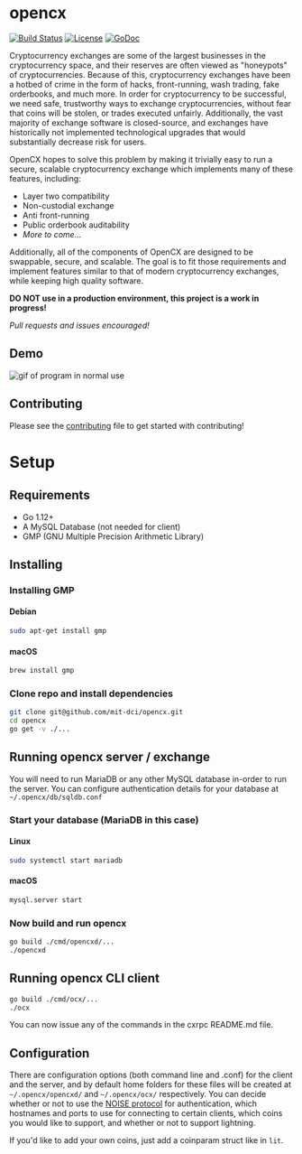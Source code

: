 # opencx

[![Build Status](https://travis-ci.org/mit-dci/opencx.svg?branch=master)](https://travis-ci.org/mit-dci/opencx)
[![License](http://img.shields.io/badge/License-MIT-brightgreen.svg)](./LICENSE)
[![GoDoc](https://godoc.org/github.com/mit-dci/opencx?status.svg)](https://godoc.org/github.com/mit-dci/opencx)
<!-- [![Go Report Card](https://goreportcard.com/badge/github.com/mit-dci/opencx)](https://goreportcard.com/report/github.com/mit-dci/opencx) -->

Cryptocurrency exchanges are some of the largest businesses in the cryptocurrency space, and their reserves are often viewed as "honeypots" of cryptocurrencies.
Because of this, cryptocurrency exchanges have been a hotbed of crime in the form of hacks, front-running, wash trading, fake orderbooks, and much more.
In order for cryptocurrency to be successful, we need safe, trustworthy ways to exchange cryptocurrencies, without fear that coins will be stolen, or trades executed unfairly.
Additionally, the vast majority of exchange software is closed-source, and exchanges have historically not implemented technological upgrades that would substantially decrease risk for users.

OpenCX hopes to solve this problem by making it trivially easy to run a secure, scalable cryptocurrency exchange which implements many of these features, including:

- Layer two compatibility
- Non-custodial exchange
- Anti front-running
- Public orderbook auditability
- *More to come...*

Additionally, all of the components of OpenCX are designed to be swappable, secure, and scalable.
The goal is to fit those requirements and implement features similar to that of modern cryptocurrency exchanges, while keeping high quality software.

**DO NOT use in a production environment, this project is a work in progress!**

*Pull requests and issues encouraged!*

## Demo

![gif of program in normal use](../assets/opencxdemo.gif?raw=true)

## Contributing

Please see the
[contributing](./CONTRIBUTING.md)
file to get started with contributing!

# Setup

## Requirements

- Go 1.12+
- A MySQL Database (not needed for client)
- GMP (GNU Multiple Precision Arithmetic Library)

## Installing

### Installing GMP

#### Debian

```sh
sudo apt-get install gmp
```

#### macOS

```sh
brew install gmp
```

### Clone repo and install dependencies

```sh
git clone git@github.com/mit-dci/opencx.git
cd opencx
go get -v ./...
```

## Running opencx server / exchange

You will need to run MariaDB or any other MySQL database in-order to run the server. You can configure authentication details for your database at `~/.opencx/db/sqldb.conf`

### Start your database (MariaDB in this case)

#### Linux

```sh
sudo systemctl start mariadb
```

#### macOS

```sh
mysql.server start
```

### Now build and run opencx

```sh
go build ./cmd/opencxd/...
./opencxd
```

## Running opencx CLI client

```sh
go build ./cmd/ocx/...
./ocx
```

You can now issue any of the commands in the cxrpc README.md file.

## Configuration

There are configuration options (both command line and .conf) for the client and the server, and by default home folders for these files will be created at `~/.opencx/opencxd/` and `~/.opencx/ocx/` respectively. You can decide whether or not to use the
[NOISE protocol](http://www.noiseprotocol.org/)
for authentication, which hostnames and ports to use for connecting to certain clients, which coins you would like to support, and whether or not to support lightning.

If you'd like to add your own coins, just add a coinparam struct like in `lit`.
